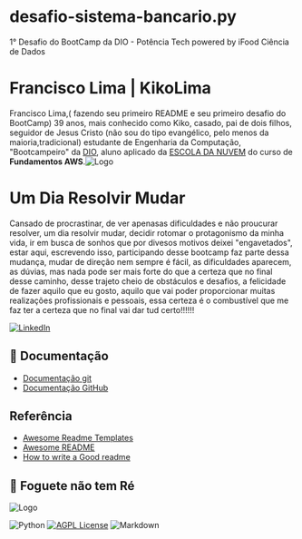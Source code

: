 # desafio-sistema-bancario.py
1° Desafio do BootCamp da DIO - Potência Tech powered by iFood  Ciência de Dados
# Francisco Lima | KikoLima

Francisco Lima,( fazendo seu primeiro README e seu primeiro desafio do BootCamp) 39 anos, mais conhecido como Kiko, casado, pai de dois filhos, seguidor de Jesus Cristo (não sou do tipo evangélico, pelo menos da maioria,tradicional) estudante de Engenharia da Computação, "Bootcampeiro" da [DIO](https://web.dio.me/), aluno aplicado da [ESCOLA DA NUVEM](https://escoladanuvem.org/cursos/) do curso de **Fundamentos AWS**.![Logo](https://www.eurocloudnative.de/app/uploads/2021/01/Amazon_Web_Services_Logo-300x300.png)

# **Um Dia Resolvir Mudar**

Cansado de procrastinar, de ver apenasas dificuldades e não proucurar resolver, um dia resolvir mudar, decidir rotomar o protagonismo da minha vida, ir em busca de sonhos que por divesos motivos deixei "engavetados", estar aqui, escrevendo isso, participando desse bootcamp faz parte dessa mudança, mudar de direção nem sempre é fácil, as dificuldades aparecem, as dúvias, mas nada pode ser mais forte do que a certeza que no final desse caminho, desse trajeto cheio de obstáculos e desafios, a felicidade de fazer aquilo que eu gosto, aquilo que vai poder proporcionar muitas realizações profissionais e pessoais, essa certeza é o combustível que me faz ter a certeza que no final vai dar tud certo!!!!!!

 
 

[![LinkedIn](https://img.shields.io/badge/LinkedIn-000?style=for-the-badge&logo=linkedin&logoColor=0E76A8)](www.linkedin.com/in/francisco-lima-de-azevedo-812984235) 








## 📑 Documentação
- [Documentação git](https://git.scr.com/doc)
- [Documentação GitHub](https://docs.github.com)




## Referência

 - [Awesome Readme Templates](https://awesomeopensource.com/project/elangosundar/awesome-README-templates)
 - [Awesome README](https://github.com/matiassingers/awesome-readme)
 - [How to write a Good readme](https://bulldogjob.com/news/449-how-to-write-a-good-readme-for-your-github-project)


## 🚀 **Foguete não tem Ré**


![Logo](https://encrypted-tbn0.gstatic.com/images?q=tbn:ANd9GcSRf2Nv16kUFxamGYwCZWyD1Ea81DQQds434rQ0DhmH&s)








![Python](https://img.shields.io/badge/Python-000?style=for-the-badge&logo=python)
[![AGPL License](https://img.shields.io/badge/license-AGPL-blue.svg)](http://www.gnu.org/licenses/agpl-3.0)
![Markdown](https://img.shields.io/badge/Markdown-000?style=for-the-badge&logo=markdown)


